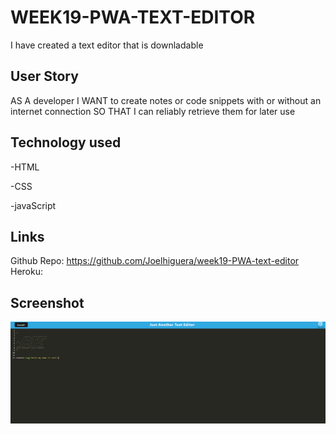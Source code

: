 # WEEK19-PWA-TEXT-EDITOR 
I have created a text editor that is downladable

## User Story
AS A developer
I WANT to create notes or code snippets with or without an internet connection
SO THAT I can reliably retrieve them for later use

## Technology used
-HTML

-CSS

-javaScript


## Links

Github Repo: https://github.com/Joelhiguera/week19-PWA-text-editor
Heroku: 

## Screenshot
![Alt text](screenshot.PNG)
